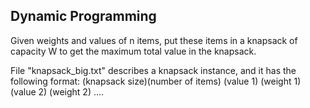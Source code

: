 ## Dynamic Programming
Given weights and values of n items, put these items in a knapsack of 
capacity W to get the maximum total value in the knapsack.

File "knapsack_big.txt" describes a knapsack instance, and it has the following format:
(knapsack size)(number of items)
(value 1) (weight 1)
(value 2) (weight 2)
....
